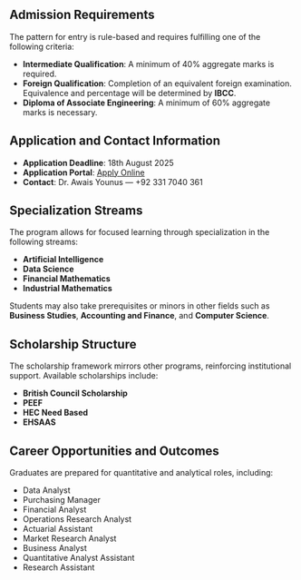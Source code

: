 ## Admission Requirements

The pattern for entry is rule-based and requires fulfilling one of the following criteria:

- **Intermediate Qualification**: A minimum of 40% aggregate marks is required.
- **Foreign Qualification**: Completion of an equivalent foreign examination. Equivalence and percentage will be determined by **IBCC**.
- **Diploma of Associate Engineering**: A minimum of 60% aggregate marks is necessary.

## Application and Contact Information

- **Application Deadline**: 18th August 2025  
- **Application Portal**: [Apply Online](https://portal.bzu.edu.pk/admissions/)  
- **Contact**: Dr. Awais Younus — +92 331 7040 361

## Specialization Streams

The program allows for focused learning through specialization in the following streams:

- **Artificial Intelligence**
- **Data Science**
- **Financial Mathematics**
- **Industrial Mathematics**

Students may also take prerequisites or minors in other fields such as **Business Studies**, **Accounting and Finance**, and **Computer Science**.

## Scholarship Structure

The scholarship framework mirrors other programs, reinforcing institutional support. Available scholarships include:

- **British Council Scholarship**
- **PEEF**
- **HEC Need Based**
- **EHSAAS**

## Career Opportunities and Outcomes

Graduates are prepared for quantitative and analytical roles, including:

- Data Analyst  
- Purchasing Manager  
- Financial Analyst  
- Operations Research Analyst  
- Actuarial Assistant  
- Market Research Analyst  
- Business Analyst  
- Quantitative Analyst Assistant  
- Research Assistant  


